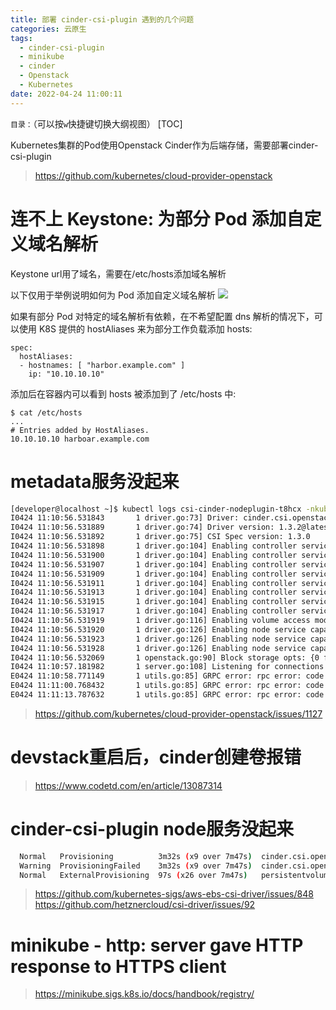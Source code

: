 ```yaml
---
title: 部署 cinder-csi-plugin 遇到的几个问题
categories: 云原生
tags:
  - cinder-csi-plugin
  - minikube
  - cinder
  - Openstack
  - Kubernetes
date: 2022-04-24 11:00:11
---
```


`目录：`（可以按`w`快捷键切换大纲视图）
[TOC]

Kubernetes集群的Pod使用Openstack Cinder作为后端存储，需要部署cinder-csi-plugin
> https://github.com/kubernetes/cloud-provider-openstack

# 连不上 Keystone: 为部分 Pod 添加自定义域名解析
Keystone url用了域名，需要在/etc/hosts添加域名解析

以下仅用于举例说明如何为 Pod 添加自定义域名解析
![](/images/fusion-dev-env1/00f23ba4.png)

如果有部分 Pod 对特定的域名解析有依赖，在不希望配置 dns 解析的情况下，可以使用 K8S 提供的 hostAliases 来为部分工作负载添加 hosts:

    spec:
      hostAliases:
      - hostnames: [ "harbor.example.com" ]
        ip: "10.10.10.10"

添加后在容器内可以看到 hosts 被添加到了 /etc/hosts 中:

    $ cat /etc/hosts
    ...
    # Entries added by HostAliases.
    10.10.10.10	harboar.example.com

# metadata服务没起来

```bash
[developer@localhost ~]$ kubectl logs csi-cinder-nodeplugin-t8hcx -nkube-system -c cinder-csi-plugin
I0424 11:10:56.531843       1 driver.go:73] Driver: cinder.csi.openstack.org
I0424 11:10:56.531889       1 driver.go:74] Driver version: 1.3.2@latest
I0424 11:10:56.531892       1 driver.go:75] CSI Spec version: 1.3.0
I0424 11:10:56.531898       1 driver.go:104] Enabling controller service capability: LIST_VOLUMES
I0424 11:10:56.531900       1 driver.go:104] Enabling controller service capability: CREATE_DELETE_VOLUME
I0424 11:10:56.531907       1 driver.go:104] Enabling controller service capability: PUBLISH_UNPUBLISH_VOLUME
I0424 11:10:56.531909       1 driver.go:104] Enabling controller service capability: CREATE_DELETE_SNAPSHOT
I0424 11:10:56.531911       1 driver.go:104] Enabling controller service capability: LIST_SNAPSHOTS
I0424 11:10:56.531913       1 driver.go:104] Enabling controller service capability: EXPAND_VOLUME
I0424 11:10:56.531915       1 driver.go:104] Enabling controller service capability: CLONE_VOLUME
I0424 11:10:56.531917       1 driver.go:104] Enabling controller service capability: LIST_VOLUMES_PUBLISHED_NODES
I0424 11:10:56.531919       1 driver.go:116] Enabling volume access mode: SINGLE_NODE_WRITER
I0424 11:10:56.531920       1 driver.go:126] Enabling node service capability: STAGE_UNSTAGE_VOLUME
I0424 11:10:56.531923       1 driver.go:126] Enabling node service capability: EXPAND_VOLUME
I0424 11:10:56.531928       1 driver.go:126] Enabling node service capability: GET_VOLUME_STATS
I0424 11:10:56.532069       1 openstack.go:90] Block storage opts: {0 false false}
I0424 11:10:57.181982       1 server.go:108] Listening for connections on address: &net.UnixAddr{Name:"/csi/csi.sock", Net:"unix"}
E0424 11:10:58.771149       1 utils.go:85] GRPC error: rpc error: code = Internal desc = [NodeGetInfo] unable to retrieve instance id of node error fetching http://169.254.169.254/openstack/latest/meta_data.json: Get "http://169.254.169.254/openstack/latest/meta_data.json": dial tcp 169.254.169.254:80: connect: connection refused
E0424 11:11:00.768432       1 utils.go:85] GRPC error: rpc error: code = Internal desc = [NodeGetInfo] unable to retrieve instance id of node error fetching http://169.254.169.254/openstack/latest/meta_data.json: Get "http://169.254.169.254/openstack/latest/meta_data.json": dial tcp 169.254.169.254:80: connect: connection refused
E0424 11:11:13.787632       1 utils.go:85] GRPC error: rpc error: code = Internal desc = [NodeGetInfo] unable to retrieve instance id of node error fetching http://169.254.169.254/openstack/latest/meta_data.json: Get "http://169.254.169.254/openstack/latest/meta_data.json": dial tcp 169.254.169.254:80: connect: connection refused
```

> https://github.com/kubernetes/cloud-provider-openstack/issues/1127

# devstack重启后，cinder创建卷报错

> https://www.codetd.com/en/article/13087314

# cinder-csi-plugin node服务没起来
```bash
  Normal   Provisioning          3m32s (x9 over 7m47s)  cinder.csi.openstack.org_csi-cinder-controllerplugin-667d467bf6-qfsnn_90ee191a-788a-4cda-82f2-eb61f37b20f5  External provisioner is provisioning volume for claim "default/csi-pvc-cinderplugin"
  Warning  ProvisioningFailed    3m32s (x9 over 7m47s)  cinder.csi.openstack.org_csi-cinder-controllerplugin-667d467bf6-qfsnn_90ee191a-788a-4cda-82f2-eb61f37b20f5  failed to provision volume with StorageClass "csi-sc-cinderplugin": error generating accessibility requirements: no available topology found
  Normal   ExternalProvisioning  97s (x26 over 7m47s)   persistentvolume-controller        waiting for a volume to be created, either by external provisioner "cinder.csi.openstack.org" or manually created by system administrator
```
> https://github.com/kubernetes-sigs/aws-ebs-csi-driver/issues/848
> https://github.com/hetznercloud/csi-driver/issues/92

# minikube - http: server gave HTTP response to HTTPS client
> https://minikube.sigs.k8s.io/docs/handbook/registry/